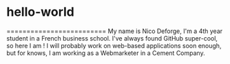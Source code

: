 # hello-world
=========================
My name is Nico Deforge, I'm a 4th year student in a French business school. I've always found GitHub super-cool, so here I am ! I will probably work on web-based applications soon enough, but for knows, I am working as a Webmarketer in a Cement Company.
